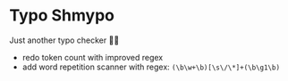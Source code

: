 # Typo Shmypo

Just another typo checker 🤷‍♂️

- redo token count with improved regex
- add word repetition scanner with regex: `(\b\w+\b)[\s\/\*]+(\b\g1\b)`
